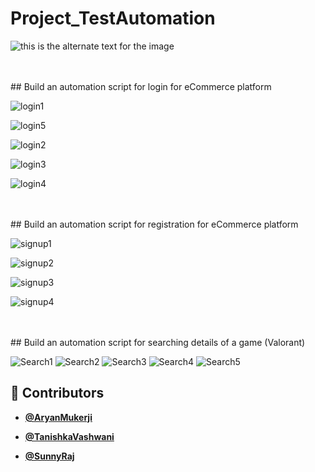 # Project_TestAutomation

![this is the alternate text for the image](https://blog.autify.com/static/0b1fa7c84cc543a52641d6395ad328c0/553fd/selenium-logo.png)

<br/>
<br/>
## Build an automation script for login for eCommerce platform

![login1](https://github.com/Tani21/Project_TestAutomation/blob/main/ReadmeScreenshots/login1.jpeg)

![login5](https://github.com/Tani21/Project_TestAutomation/blob/main/ReadmeScreenshots/login5.jpeg)

![login2](https://github.com/Tani21/Project_TestAutomation/blob/main/ReadmeScreenshots/login2.jpeg)

![login3](https://github.com/Tani21/Project_TestAutomation/blob/main/ReadmeScreenshots/login3.jpeg)

![login4](https://github.com/Tani21/Project_TestAutomation/blob/main/ReadmeScreenshots/login4.jpeg)

<br/>
<br/>
## Build an automation script for registration for eCommerce platform

![signup1](https://github.com/Tani21/Project_TestAutomation/blob/main/ReadmeScreenshots/signup1.jpeg)

![signup2](https://github.com/Tani21/Project_TestAutomation/blob/main/ReadmeScreenshots/signup2.jpeg)

![signup3](https://github.com/Tani21/Project_TestAutomation/blob/main/ReadmeScreenshots/signup3.jpeg)

![signup4](https://github.com/Tani21/Project_TestAutomation/blob/main/ReadmeScreenshots/signup4.jpeg)

<br/>
<br/>
## Build an automation script for searching details of a game (Valorant)

![Search1](https://github.com/Tani21/Project_TestAutomation/blob/main/ReadmeScreenshots/search1.jpeg)
![Search2](https://github.com/Tani21/Project_TestAutomation/blob/main/ReadmeScreenshots/search2.jpeg)
![Search3](https://github.com/Tani21/Project_TestAutomation/blob/main/ReadmeScreenshots/search3.jpeg)
![Search4](https://github.com/Tani21/Project_TestAutomation/blob/main/ReadmeScreenshots/search4.jpeg)
![Search5](https://github.com/Tani21/Project_TestAutomation/blob/main/ReadmeScreenshots/search5.jpeg)




## 👥 Contributors

- **[@AryanMukerji](https://github.com/AryanMukerji)**

- **[@TanishkaVashwani](https://github.com/Tani21)**

- **[@SunnyRaj](https://github.com/sunnyraj5555)**
